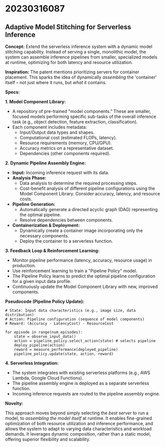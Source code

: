 # 20230316087

## Adaptive Model Stitching for Serverless Inference

**Concept:** Extend the serverless inference system with a dynamic model stitching capability. Instead of serving a single, monolithic model, the system can assemble inference pipelines from smaller, specialized models at runtime, optimizing for both latency and resource utilization.

**Inspiration:** The patent mentions prioritizing servers for container placement. This sparks the idea of dynamically *assembling* the 'container' itself – not just where it runs, but *what* it contains. 

**Specs:**

**1. Model Component Library:**

*   A repository of pre-trained "model components." These are smaller, focused models performing specific sub-tasks of the overall inference task (e.g., object detection, feature extraction, classification).
*   Each component includes metadata:
    *   Input/Output data types and shapes.
    *   Computational cost (estimated FLOPs, latency).
    *   Resource requirements (memory, CPU/GPU).
    *   Accuracy metrics on a representative dataset.
    *   Dependencies (other components required).

**2. Dynamic Pipeline Assembly Engine:**

*   **Input:** Incoming inference request with its data.
*   **Analysis Phase:**
    *   Data analysis to determine the required processing steps.
    *   Cost-benefit analysis of different pipeline configurations using the Model Component Library.  Consider accuracy, latency, and resource costs.
*   **Pipeline Generation:**
    *   Automatically generate a directed acyclic graph (DAG) representing the optimal pipeline.
    *   Resolve dependencies between components.
*   **Containerization & Deployment:**
    *   Dynamically create a container image incorporating only the necessary components.
    *   Deploy the container to a serverless function.

**3. Feedback Loop & Reinforcement Learning:**

*   Monitor pipeline performance (latency, accuracy, resource usage) in production.
*   Use reinforcement learning to train a "Pipeline Policy" model.
*   The Pipeline Policy learns to predict the optimal pipeline configuration for a given input data profile.
*   Continuously update the Model Component Library with new, improved components.

**Pseudocode (Pipeline Policy Update):**

```
# State: Input data characteristics (e.g., image size, data distribution)
# Action: Pipeline configuration (sequence of model components)
# Reward: (Accuracy - LatencyCost) - ResourceCost

for episode in range(num_episodes):
    state = observe_input_data()
    action = pipeline_policy.select_action(state) # selects pipeline
    deploy_pipeline(action)
    reward = measure_performance(deployed_pipeline)
    pipeline_policy.update(state, action, reward)
```

**4. Serverless Integration:**

*   The system integrates with existing serverless platforms (e.g., AWS Lambda, Google Cloud Functions).
*   The pipeline assembly engine is deployed as a separate serverless function.
*   Incoming inference requests are routed to the pipeline assembly engine.

**Novelty:**

This approach moves beyond simply selecting the *best server* to run a model, to *assembling the model itself* at runtime. It enables fine-grained optimization of both resource utilization and inference performance, and allows the system to adapt to varying data characteristics and workload demands.  It leverages dynamic composition, rather than a static model, offering superior flexibility and scalability.